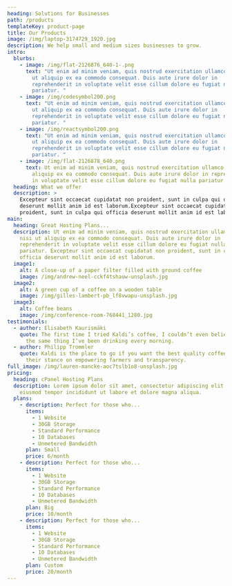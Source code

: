 ```yaml
---
heading: Solutions for Businesses
path: /products
templateKey: product-page
title: Our Products
image: /img/laptop-3174729_1920.jpg
description: We help small and medium sizes businesses to grow.
intro:
  blurbs:
    - image: /img/flat-2126876_640-1-.png
      text: "Ut enim ad minim veniam, quis nostrud exercitation ullamco laboris nisi
        ut aliquip ex ea commodo consequat. Duis aute irure dolor in
        reprehenderit in voluptate velit esse cillum dolore eu fugiat nulla
        pariatur. "
    - image: /img/codesymbol200.png
      text: "Ut enim ad minim veniam, quis nostrud exercitation ullamco laboris nisi
        ut aliquip ex ea commodo consequat. Duis aute irure dolor in
        reprehenderit in voluptate velit esse cillum dolore eu fugiat nulla
        pariatur. "
    - image: /img/reactsymbol200.png
      text: "Ut enim ad minim veniam, quis nostrud exercitation ullamco laboris nisi
        ut aliquip ex ea commodo consequat. Duis aute irure dolor in
        reprehenderit in voluptate velit esse cillum dolore eu fugiat nulla
        pariatur. "
    - image: /img/flat-2126878_640.png
      text: Ut enim ad minim veniam, quis nostrud exercitation ullamco laboris nisi ut
        aliquip ex ea commodo consequat. Duis aute irure dolor in reprehenderit
        in voluptate velit esse cillum dolore eu fugiat nulla pariatur.
  heading: What we offer
  description: >
    Excepteur sint occaecat cupidatat non proident, sunt in culpa qui officia
    deserunt mollit anim id est laborum.Excepteur sint occaecat cupidatat non
    proident, sunt in culpa qui officia deserunt mollit anim id est laborum.
main:
  heading: Great Hosting Plans...
  description: Ut enim ad minim veniam, quis nostrud exercitation ullamco laboris
    nisi ut aliquip ex ea commodo consequat. Duis aute irure dolor in
    reprehenderit in voluptate velit esse cillum dolore eu fugiat nulla
    pariatur. Excepteur sint occaecat cupidatat non proident, sunt in culpa qui
    officia deserunt mollit anim id est laborum.
  image1:
    alt: A close-up of a paper filter filled with ground coffee
    image: /img/andrew-neel-cckf4tshauw-unsplash.jpg
  image2:
    alt: A green cup of a coffee on a wooden table
    image: /img/gilles-lambert-pb_lf8vwapu-unsplash.jpg
  image3:
    alt: Coffee beans
    image: /img/conference-room-768441_1280.jpg
testimonials:
  - author: Elisabeth Kaurismäki
    quote: The first time I tried Kaldi’s coffee, I couldn’t even believe that was
      the same thing I’ve been drinking every morning.
  - author: Philipp Trommler
    quote: Kaldi is the place to go if you want the best quality coffee. I love
      their stance on empowering farmers and transparency.
full_image: /img/lauren-mancke-aoc7tslb1o8-unsplash.jpg
pricing:
  heading: cPanel Hosting Plans
  description: Lorem ipsum dolor sit amet, consectetur adipiscing elit, sed do
    eiusmod tempor incididunt ut labore et dolore magna aliqua.
  plans:
    - description: Perfect for those who...
      items:
        - 1 Website
        - 30GB Storage
        - Standard Performance
        - 10 Databases
        - Unmetered Bandwidth
      plan: Small
      price: 6/month
    - description: Perfect for those who...
      items:
        - 1 Website
        - 30GB Storage
        - Standard Performance
        - 10 Databases
        - Unmetered Bandwidth
      plan: Big
      price: 10/month
    - description: Perfect for those who...
      items:
        - 1 Website
        - 30GB Storage
        - Standard Performance
        - 10 Databases
        - Unmetered Bandwidth
      plan: Custom
      price: 20/month
---
```

